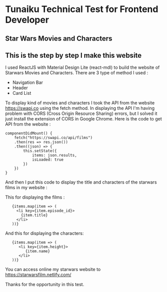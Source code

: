 # Tunaiku Technical Test for Frontend Developer

## Star Wars Movies and Characters

## This is the step by step I make this website

I used ReactJS with Material Design Lite (react-mdl) to build the website of Starwars Movies and Characters. There are 3 type of method I used : 
- Navigation Bar
- Header
- Card List

To display kind of movies and characters I took the API from the website <https://swapi.co> using the fetch method. In displaying the API I'm having problem with CORS (Cross Origin Resource Sharing) errors, but I solved it just install the extension of CORS in Google Chrome. Here is the code to get API from the website :

    componentDidMount() {
        fetch("https://swapi.co/api/films")
        .then(res => res.json())
        .then((json) => {
            this.setState({ 
                items: json.results,
                isLoaded: true
            })
        })
    }
   
And then I put this code to display the title and characters of the starwars films in my website :

This for displaying the films :

       {items.map(item => (
         <li key={item.episode_id}>
           {item.title}
         </li>
       ))}

And this for displaying the characters: 

       {items.map(item => (
          <li key={item.height}>
             {item.name}
          </li>
       ))}
       
You can access online my starwars website to <https://starwarsfilm.netlify.com/>

Thanks for the opportunity in this test.
